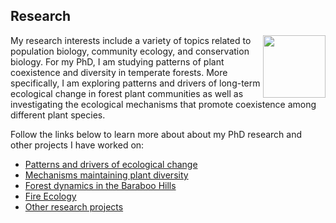 ## Research

<img src="https://jaredjbeck.github.io/PEL_logo.png" align="right" width="100"> My research interests include a variety of topics related to population biology, community ecology, and conservation biology. 
For my PhD, I am studying patterns of plant coexistence and diversity in temperate forests. 
More specifically, I am exploring patterns and drivers of long-term ecological change in forest plant communities as well as 
investigating the ecological mechanisms that promote coexistence among different plant species.

Follow the links below to learn more about about my PhD research and other projects I have worked on:
* [Patterns and drivers of ecological change](ecological_change.md)
* [Mechanisms maintaining plant diversity](/coexistence.md)
* [Forest dynamics in the Baraboo Hills](/forest_dynamics.md)
* [Fire Ecology](fire.md)
* [Other research projects](/other_research.md)
